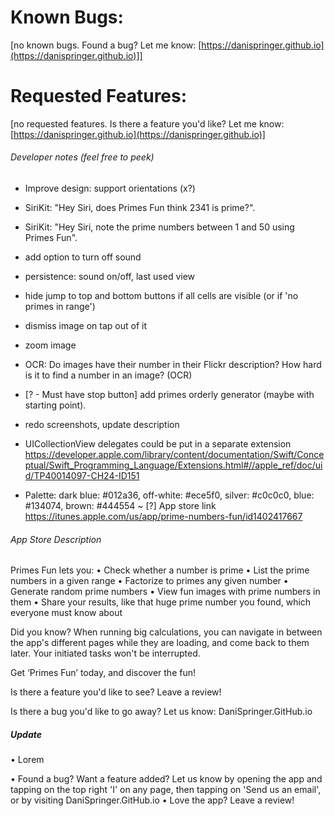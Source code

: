 # Known Bugs:
[no known bugs. Found a bug? Let me know: [https://danispringer.github.io](https://danispringer.github.io)]]


# Requested Features:

[no requested features. Is there a feature you'd like? Let me know: [https://danispringer.github.io](https://danispringer.github.io)]


###### Developer notes (feel free to peek)

- Improve design:
  support orientations (x?)

- SiriKit: "Hey Siri, does Primes Fun think 2341 is prime?".
- SiriKit: "Hey Siri, note the prime numbers between 1 and 50 using Primes Fun".
- add option to turn off sound
- persistence: sound on/off, last used view
- hide jump to top and bottom buttons if all cells are visible (or if 'no primes in range')
- dismiss image on tap out of it
- zoom image
- OCR: Do images have their number in their Flickr description? How hard is it to find a number in an image? (OCR)
- [? - Must have stop button] add primes orderly generator (maybe with starting point).
- redo screenshots, update description
- UICollectionView delegates could be put in a separate extension
https://developer.apple.com/library/content/documentation/Swift/Conceptual/Swift_Programming_Language/Extensions.html#//apple_ref/doc/uid/TP40014097-CH24-ID151

- Palette: dark blue: #012a36, off-white: #ece5f0, silver: #c0c0c0, blue: #134074, brown: #444554
~
[?] App store link https://itunes.apple.com/us/app/prime-numbers-fun/id1402417667

###### App Store Description
Primes Fun lets you:
• Check whether a number is prime
• List the prime numbers in a given range
• Factorize to primes any given number
• Generate random prime numbers
• View fun images with prime numbers in them
• Share your results, like that huge prime number you found, which everyone must know about

Did you know? When running big calculations, you can navigate in between the app's different pages while they are loading, and come back to them later. Your initiated tasks won't be interrupted.

Get ‘Primes Fun’ today, and discover the fun!

Is there a feature you'd like to see? Leave a review!

Is there a bug you'd like to go away? Let us know: DaniSpringer.GitHub.io

##### Update

• Lorem

• Found a bug? Want a feature added? Let us know by opening the app and tapping on the top right 'I' on any page, then tapping on 'Send us an email', or by visiting DaniSpringer.GitHub.io
• Love the app? Leave a review!